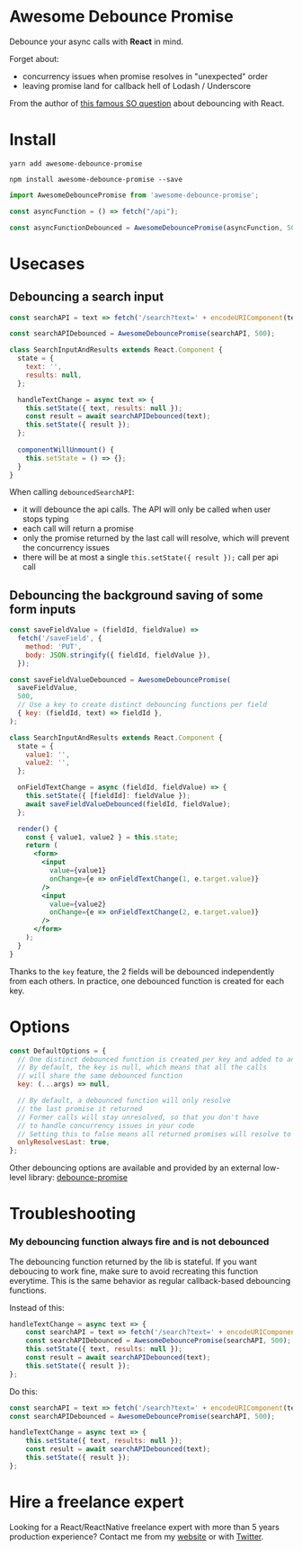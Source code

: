 # Awesome Debounce Promise

Debounce your async calls with **React** in mind.

Forget about:

- concurrency issues when promise resolves in "unexpected" order
- leaving promise land for callback hell of Lodash / Underscore

From the author of [this famous SO question](https://stackoverflow.com/a/28046731/82609) about debouncing with React.

# Install

`yarn add awesome-debounce-promise`

`npm install awesome-debounce-promise --save`


```jsx harmony
import AwesomeDebouncePromise from 'awesome-debounce-promise';

const asyncFunction = () => fetch("/api");

const asyncFunctionDebounced = AwesomeDebouncePromise(asyncFunction, 500, options)
```

# Usecases

## Debouncing a search input

```jsx harmony
const searchAPI = text => fetch('/search?text=' + encodeURIComponent(text));

const searchAPIDebounced = AwesomeDebouncePromise(searchAPI, 500);

class SearchInputAndResults extends React.Component {
  state = {
    text: '',
    results: null,
  };

  handleTextChange = async text => {
    this.setState({ text, results: null });
    const result = await searchAPIDebounced(text);
    this.setState({ result });
  };
  
  componentWillUnmount() {
    this.setState = () => {};
  }
}
```

When calling `debouncedSearchAPI`:

- it will debounce the api calls. The API will only be called when user stops typing
- each call will return a promise
- only the promise returned by the last call will resolve, which will prevent the concurrency issues
- there will be at most a single `this.setState({ result });` call per api call

## Debouncing the background saving of some form inputs

```jsx harmony
const saveFieldValue = (fieldId, fieldValue) =>
  fetch('/saveField', {
    method: 'PUT',
    body: JSON.stringify({ fieldId, fieldValue }),
  });

const saveFieldValueDebounced = AwesomeDebouncePromise(
  saveFieldValue,
  500,
  // Use a key to create distinct debouncing functions per field
  { key: (fieldId, text) => fieldId },
);

class SearchInputAndResults extends React.Component {
  state = {
    value1: '',
    value2: '',
  };

  onFieldTextChange = async (fieldId, fieldValue) => {
    this.setState({ [fieldId]: fieldValue });
    await saveFieldValueDebounced(fieldId, fieldValue);
  };

  render() {
    const { value1, value2 } = this.state;
    return (
      <form>
        <input
          value={value1}
          onChange={e => onFieldTextChange(1, e.target.value)}
        />
        <input
          value={value2}
          onChange={e => onFieldTextChange(2, e.target.value)}
        />
      </form>
    );
  }
}
```

Thanks to the `key` feature, the 2 fields will be debounced independently from each others. In practice, one debounced function is created for each key.


# Options

```jsx harmony
const DefaultOptions = {
  // One distinct debounced function is created per key and added to an internal cache
  // By default, the key is null, which means that all the calls
  // will share the same debounced function
  key: (...args) => null,

  // By default, a debounced function will only resolve
  // the last promise it returned
  // Former calls will stay unresolved, so that you don't have
  // to handle concurrency issues in your code
  // Setting this to false means all returned promises will resolve to the last result
  onlyResolvesLast: true,
};
```

Other debouncing options are available and provided by an external low-level library: [debounce-promise](https://github.com/bjoerge/debounce-promise)

# Troubleshooting

### My debouncing function always fire and is not debounced

The debouncing function returned by the lib is stateful. If you want deboucing to work fine, make sure to avoid recreating this function everytime. This is the same behavior as regular callback-based debouncing functions.

Instead of this:

```js
handleTextChange = async text => {
    const searchAPI = text => fetch('/search?text=' + encodeURIComponent(text));
    const searchAPIDebounced = AwesomeDebouncePromise(searchAPI, 500);
    this.setState({ text, results: null });
    const result = await searchAPIDebounced(text);
    this.setState({ result });
};
```

Do this:

```js
const searchAPI = text => fetch('/search?text=' + encodeURIComponent(text));
const searchAPIDebounced = AwesomeDebouncePromise(searchAPI, 500);

handleTextChange = async text => {
    this.setState({ text, results: null });
    const result = await searchAPIDebounced(text);
    this.setState({ result });
};
```


# Hire a freelance expert

Looking for a React/ReactNative freelance expert with more than 5 years production experience?
Contact me from my [website](https://sebastienlorber.com/) or with [Twitter](https://twitter.com/sebastienlorber).
